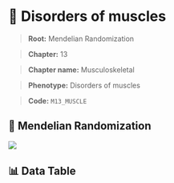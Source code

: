 # 🧪 Disorders of muscles

> **Root:** Mendelian Randomization

> **Chapter:** 13  

> **Chapter name:** Musculoskeletal

> **Phenotype:** Disorders of muscles  

> **Code:** `M13_MUSCLE`

## 🧬 Mendelian Randomization  

<img src="/MR/Figures/Forward/M13_MUSCLE.png"/>

## 📊 Data Table

<CsvTableMRF src="/MR/Data/Forward/M13_MUSCLE.csv"/>
